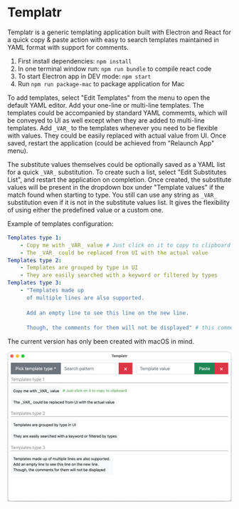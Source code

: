 # Templatr

Templatr is a generic templating application built with Electron and React for a quick copy & paste action with easy to search templates maintained in YAML format with support for comments.

1. First install dependencies: ```npm install```
2. In one terminal window run: ```npm run bundle``` to compile react code
3. To start Electron app in DEV mode: ```npm start```
4. Run ```npm run package-mac``` to package application for Mac

To add templates, select "Edit Templates" from the menu to open the default YAML editor. Add your one-line or multi-line templates. The templates could be accompanied by standard YAML commemts, which will be conveyed to UI as well except when they are added to multi-line templates. Add `_VAR_` to the templates whenever you need to be flexible with values. They could be easily replaced with actual value from UI. Once saved, restart the application (could be achieved from "Relaunch App" menu).

The substitute values themselves could be optionally saved as a YAML list for a quick `_VAR_` substitution. To create such a list, select "Edit Substitutes List", and restart the application on completion. Once created, the substitute values will be present in the dropdown box under "Template values" if the match found when starting to type. You still can use any string as `_VAR_` substitution even if it is not in the substitute values list. It gives the flexibility of using either the predefined value or a custom one.

Example of templates configuration:

```yaml
Templates type 1:
    - Copy me with _VAR_ value # Just click on it to copy to clipboard
    - The _VAR_ could be replaced from UI with the actual value
Templates type 2:
    - Templates are grouped by type in UI
    - They are easily searched with a keyword or filtered by types
Templates type 3:
    - "Templates made up
      of multiple lines are also supported.
      
      Add an empty line to see this line on the new line.
      
      Though, the comments for them will not be displayed" # this comment is invisible
```

The current version has only been created with macOS in mind.

![Templatr](/assets/templatr_ui.png)
